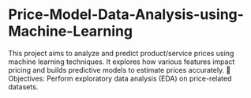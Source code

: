 # Price-Model-Data-Analysis-using-Machine-Learning
This project aims to analyze and predict product/service prices using machine learning techniques. It explores how various features impact pricing and builds predictive models to estimate prices accurately.  🎯 Objectives: Perform exploratory data analysis (EDA) on price-related datasets.
